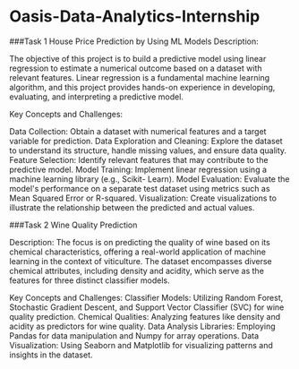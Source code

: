 # Oasis-Data-Analytics-Internship 
###Task 1 House Price Prediction
by Using ML Models
Description:

The objective of this project is to build a predictive model using linear regression to estimate a
numerical outcome based on a dataset with relevant features. Linear regression is a
fundamental machine learning algorithm, and this project provides hands-on experience in
developing, evaluating, and interpreting a predictive model.



Key Concepts and Challenges:

Data Collection: Obtain a dataset with numerical features and a target variable for
prediction.
Data Exploration and Cleaning: Explore the dataset to understand its structure, handle
missing values, and ensure data quality.
Feature Selection: Identify relevant features that may contribute to the predictive model.
Model Training: Implement linear regression using a machine learning library (e.g., Scikit-
Learn).
Model Evaluation: Evaluate the model's performance on a separate test dataset using
metrics such as Mean Squared Error or R-squared.
Visualization: Create visualizations to illustrate the relationship between the predicted and
actual values.


###Task 2  Wine Quality Prediction




Description:
The focus is on predicting the quality of wine based on its chemical characteristics, offering a
real-world application of machine learning in the context of viticulture. The dataset
encompasses diverse chemical attributes, including density and acidity, which serve as the
features for three distinct classifier models.



Key Concepts and Challenges:
Classifier Models: Utilizing Random Forest, Stochastic Gradient Descent, and Support
Vector Classifier (SVC) for wine quality prediction.
Chemical Qualities: Analyzing features like density and acidity as predictors for wine quality.
Data Analysis Libraries: Employing Pandas for data manipulation and Numpy for array
operations.
Data Visualization: Using Seaborn and Matplotlib for visualizing patterns and insights in the
dataset.
